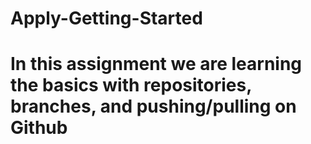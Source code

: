 # Apply-Getting-Started
# In this assignment we are learning the basics with repositories, branches, and pushing/pulling on Github
